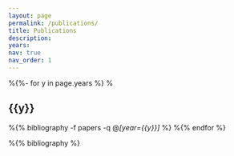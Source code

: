```yaml
---
layout: page
permalink: /publications/
title: Publications
description: 
years:
nav: true
nav_order: 1
---
```

<!-- _pages/publications.md -->
<div class="Publications">

%{%- for y in page.years %}
% 	<h2 class="year">{{y}}</h2>
  %{% bibliography -f papers -q @*[year={{y}}]* %}
%{% endfor %}

%{% bibliography %}


</div>